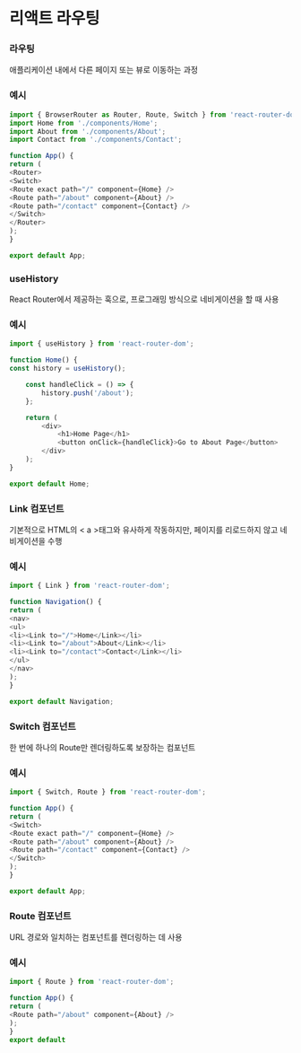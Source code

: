 <h1>리액트 라우팅</h1>

<h3>라우팅</h3>

애플리케이션 내에서 다른 페이지 또는 뷰로 이동하는 과정

<h3>예시</h3>

```javascript
import { BrowserRouter as Router, Route, Switch } from 'react-router-dom';
import Home from './components/Home';
import About from './components/About';
import Contact from './components/Contact';

function App() {
return (
<Router>
<Switch>
<Route exact path="/" component={Home} />
<Route path="/about" component={About} />
<Route path="/contact" component={Contact} />
</Switch>
</Router>
);
}

export default App;
```

<h3>useHistory</h3>

React Router에서 제공하는 훅으로, 프로그래밍 방식으로 네비게이션을 할 때 사용

<h3>예시</h3>

```javascript
import { useHistory } from 'react-router-dom';

function Home() {
const history = useHistory();

    const handleClick = () => {
        history.push('/about');
    };

    return (
        <div>
            <h1>Home Page</h1>
            <button onClick={handleClick}>Go to About Page</button>
        </div>
    );
}

export default Home;
```

<h3>Link 컴포넌트</h3>

기본적으로 HTML의 < a >태그와 유사하게 작동하지만, 
페이지를 리로드하지 않고 네비게이션을 수행

<h3>예시</h3>

```javascript
import { Link } from 'react-router-dom';

function Navigation() {
return (
<nav>
<ul>
<li><Link to="/">Home</Link></li>
<li><Link to="/about">About</Link></li>
<li><Link to="/contact">Contact</Link></li>
</ul>
</nav>
);
}

export default Navigation;
```

<h3>Switch 컴포넌트</h3>

한 번에 하나의 Route만 렌더링하도록 보장하는 컴포넌트

<h3>예시</h3>

```javascript
import { Switch, Route } from 'react-router-dom';

function App() {
return (
<Switch>
<Route exact path="/" component={Home} />
<Route path="/about" component={About} />
<Route path="/contact" component={Contact} />
</Switch>
);
}

export default App;
```
<h3>Route 컴포넌트</h3>

URL 경로와 일치하는 컴포넌트를 렌더링하는 데 사용

<h3>예시</h3>

```javascript
import { Route } from 'react-router-dom';

function App() {
return (
<Route path="/about" component={About} />
);
}
export default
```
